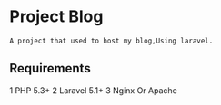 # **Project Blog**
    A project that used to host my blog,Using laravel.

## Requirements
1 PHP 5.3+
2 Laravel 5.1+
3 Nginx Or Apache


